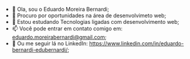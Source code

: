 - 👋 Ola, sou o Eduardo Moreira Bernardi;
- 👀 Procuro por oportunidades na área de desenvolvimeto web;
- 🌱 Estou estudando Tecnologias ligadas com desenvolvimento web;
- 📫 Você pode entrar em contato comigo em: eduardo.moreirabernardi@gmail.com;
- 💼 Ou me seguir lá no LinkedIn: https://www.linkedin.com/in/eduardo-bernardi-edubernardi/;

<!---
Dev-eduardo-MB/Dev-eduardo-MB is a ✨ special ✨ repository because its `README.md` (this file) appears on your GitHub profile.
You can click the Preview link to take a look at your changes.
--->
